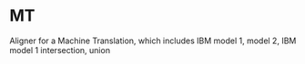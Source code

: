 # MT
Aligner for a Machine Translation, which includes IBM model 1, model 2, IBM model 1 intersection, union
